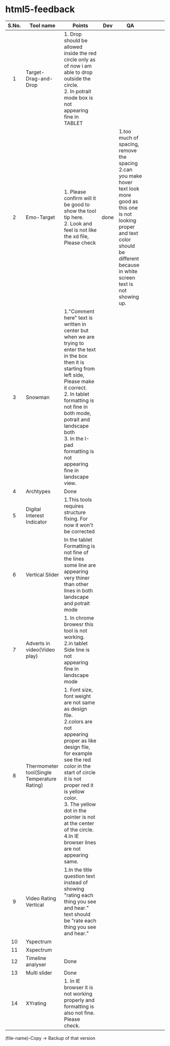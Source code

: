 # html5-feedback

| S.No.  |  Tool name |   Points	| Dev  | QA  |   |   |   |   |
|:-:|---|---|---|---|---|---|---|---|
| 1| Target-Drag-and-Drop  | 1. Drop should be allowed inside the red circle only as of now i am able to drop outside the circle. <br>2. In potrait mode box is not appearing fine in TABLET  |   |   |   |   |   |   |   
|2| Emo-Target  | 1. Please confirm will it be good to show the tool tip here. <br> 2. Look and feel is not like the xd file, Please check   |  done | 1.too much of spacing, remove the spacing <br> 2.can you make hover text look more good as this one is not looking proper and text color should be different because in white screen text is not showing up. |   |   |   |   |   |
|3|  Snowman  | 1."Comment here" text is written in center but when we are trying to enter the text in the box then it is starting from left side, Please make it correct. <br> 2. In tablet formatting is not fine in both mode, potrait and landscape both <br>3. In the I-pad formatting is not appearing fine in landscape view. |   |   |   |   |   |   |   |
|4| Archtypes  | Done  |   |   |   |   |   |   |   |
|5| Digital Interest Indicator  |  1.This tools requires structure fixing. For now it won't be corrected |   |   |   |   |   |   |   |
| 6|Vertical Slider  | In the tablet Formatting is not fine of the lines some line are appearing very thiner than other lines in both landscape and potrait mode  |   |   |   |   |   |   |   |
| 7|Adverts in video(Video play)  | 1. In chrome browesr this tool is not working. <br> 2.in tablet Side line is not appearing fine in landscape mode  |   |   |   |   |   |   |   |
| 8|Thermometer tool(Single Temperature Rating)  | 1. Font size, font weight are not same as design file. <br>2.colors are not appearing proper as like design file, for example see the red color in the start of circle it is not proper red it is yellow color.<br>3. The yellow dot in the pointer is not at the center of the circle. <br> 4.In IE browser lines are not appearing same.  |   |   |   |   |   |   |   |
|  9|Video Rating Vertical |  1.In the title question text instead of showing "rating each thing you see and hear." text should be "rate each thing you see and hear." |   	|   |   |   |   |   |   |
| 10|Yspectrum  |   |   	|   |   |   |   |   |   |
| 11|Xspectrum   |   |   	|   |   |   |   |   |   |
|  12|Timeline analyser |   Done|   	|   |   |   |   |   |   |
| 13|Multi slider   | Done   |   	|   |   |   |   |   |   |
| 14|XYrating  | 1. In IE browser it is not working properly and formatting is also not fine. Please check. |   	|   |   |   |   |   |   |


(file-name)-Copy -> Backup of that version
